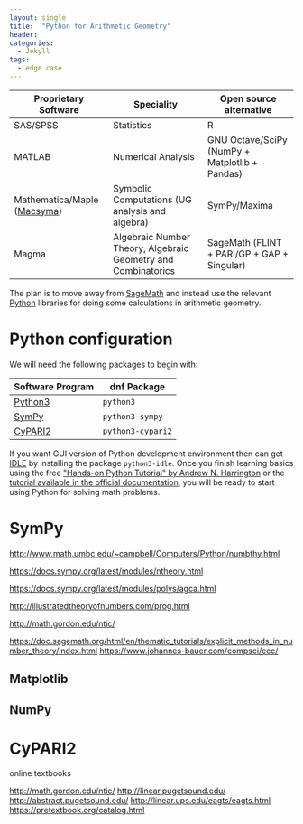```yaml
---
layout: single
title:  "Python for Arithmetic Geometry"
header:
categories: 
  - Jekyll
tags:
  - edge case
---
```



| Proprietary Software | Speciality | Open source alternative |
|----------|----------| ---------- |
|SAS/SPSS | Statistics | R |
|MATLAB | Numerical Analysis | GNU Octave/SciPy (NumPy + Matplotlib + Pandas) |
|Mathematica/Maple ([Macsyma](https://en.wikipedia.org/wiki/Macsyma))| Symbolic Computations (UG analysis and algebra) | SymPy/Maxima  |
|Magma | Algebraic Number Theory, Algebraic Geometry and Combinatorics | SageMath (FLINT + PARI/GP + GAP + Singular) |

The plan is to move away from [SageMath](https://sagemath.blogspot.com/2014/08/what-is-sagemathcloud-lets-clear-some.html) and instead use the relevant [Python](https://www.python.org/) libraries for doing some calculations in arithmetic geometry.

# Python configuration

We will need the following packages to begin with:

| Software Program | dnf Package |
|----------|----------|
|[Python3](https://fedoralovespython.org/) |`python3`|
|[SymPy](https://developer.fedoraproject.org/tech/languages/python/scipy.html) | `python3-sympy`|
|[CyPARI2](https://github.com/sagemath/cypari2) | `python3-cypari2`|

If you want GUI version of Python development environment then can get [IDLE](https://docs.python.org/3/library/idle.html) by installing the package `python3-idle`. Once you finish learning basics using the free ["Hands-on Python Tutorial" by Andrew N. Harrington](http://anh.cs.luc.edu/python/hands-on/3.1/) or the [tutorial available in the official documentation](https://docs.python.org/3/tutorial/), you will be ready to start using Python for solving math problems.

# SymPy

http://www.math.umbc.edu/~campbell/Computers/Python/numbthy.html

https://docs.sympy.org/latest/modules/ntheory.html

https://docs.sympy.org/latest/modules/polys/agca.html

http://illustratedtheoryofnumbers.com/prog.html

http://math.gordon.edu/ntic/

https://doc.sagemath.org/html/en/thematic_tutorials/explicit_methods_in_number_theory/index.html
https://www.johannes-bauer.com/compsci/ecc/

## Matplotlib

## NumPy

# CyPARI2
 
online textbooks

http://math.gordon.edu/ntic/
http://linear.pugetsound.edu/
http://abstract.pugetsound.edu/
http://linear.ups.edu/eagts/eagts.html
https://pretextbook.org/catalog.html


